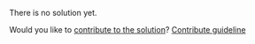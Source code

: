 
There is no solution yet.

Would you like to [contribute to the solution](https://github.com/BFEdev/BFE.dev-solutions/blob/main/quiz/comma_en.md)? [Contribute guideline](https://github.com/BFEdev/BFE.dev-solutions#how-to-contribute)
